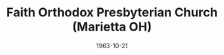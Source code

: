 ---
date: &id001 1963-10-21
end_date: null
location:
  address: null
  city: Marietta
  state: OH
minister:
- end: 1967-01-01
  name: Stanford Sutton
  start: 1965-01-01
  type: pastor
- end: 1970-01-01
  name: Andrew Wikholm
  start: 1968-01-01
  type: pastor
ministers:
- Stanford Sutton
- Andrew Wikholm
name: Faith Orthodox Presbyterian Church
names: null
origination_date: *id001
raw_data: "OH\nMarietta\nFaith Orthodox Presbyterian Church (October 21, 1963\u2013\
  February 20, 1976)\nPastors: Stanford Sutton, 1965\u201367\nAndrew Wikholm, 1968\u2013\
  70"
received_from: null
states:
- OH
status:
  active: false
  end_date: 1976-02-20
  reason: null
  received_from: null
  withdrawal_to: null
title: Faith Orthodox Presbyterian Church (Marietta OH)

---